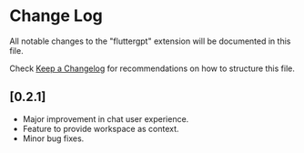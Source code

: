 # Change Log

All notable changes to the "fluttergpt" extension will be documented in this file.

Check [Keep a Changelog](http://keepachangelog.com/) for recommendations on how to structure this file.

## [0.2.1]

- Major improvement in chat user experience.
- Feature to provide workspace as context.
- Minor bug fixes.
